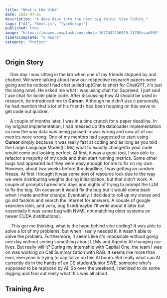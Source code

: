 ```yaml
---
title: "What's the Vibe"
date: 2025-07-01
description: "A deep dive into the next big thing: Vibe Coding."
tags: ["AI", "Next.js", "TypeScript"]
published: true
image: "https://images.unsplash.com/photo-1677442136019-21780ecad995"
timeToComplete: "5 Hours"
category: "Project"
---
```


## Origin Story

&nbsp;&nbsp;&nbsp;&nbsp;One day I was sitting in the lab when one of my friends stopped by and chatted. We were talking about how our respective research papers were going and he noticed I had chat pulled up(Chat is short for ChatGPT, it's just the slang now). He asked me what I was using chat for. Suprised, I just said I use chat for boiler plate code. After discussing how AI should be used in research, he introduced me to **Cursor**. Although he didn't use it personally, he had mention that a lot of his friends had been hopping on this wave to get code out quicker. 

&nbsp;&nbsp;&nbsp;&nbsp;A couple of months later, I was in a time crunch for a paper deadline. In my original implementation, I had messed up the dataloader implementation so now the way data was being passed in was wrong and now all of our metrics were wrong. One of my mentors had suggested to start using **Cursor** simply because it was really fast at coding and as long as you told the Large Language Model(LLMs) what to exactly change/fix your code would come out looking perfect. At first, it was a great tool, I was able to refactor a majority of my code and then start running metrics. Some other bugs had appeared but they were easy enough for me to fix on my own. However, about two weeks before the deadline, I was getting an random freeze. At first I thought it was some sort of resource lock due to the way we were distributing weights during initialization, but that didn't work. A couple of prompts turned into days and nights of trying to prompt the LLM to fix the bug. On occasion it would fix the bug but it would come back when I made another change. Eventually, I decided to roll up my sleves and go old fashion and search the internet for answers. A couple of google searches later, and voila, bug fixed(maybe I'll write about it later but essentially it was some bug with NVML not matching older systems on newer CUDA distributions). 

&nbsp;&nbsp;&nbsp;&nbsp; This got me thinking, what is the hype behind vibe coding? It was able to solve a lot of my problems, but when I really needed it, it wasn't able to solve the problem. Furthermore, it seems like it's impossible without going one day without seeing something about LLMs and Agentic AI changing our lives. But really will it? During my internship with Capital One, the team I was on was working on Call Summarization with RAG. It seems like more than ever, everyone is trying to capitalize on this AI boom. But really what can AI currently do in the hands of an CS student/junior SWE, someone who's supposed to be replaced by AI. So over the weekend, I decided to do some digging and find out really what this was all about.

## Training Arc


